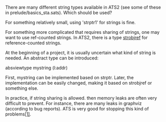 There are many different string types available in ATS2 (see some of these in prelude/basics_sta.sats). Which should be used?

For something relatively small, using 'strptr1' for strings is fine.

For something more complicated that requires sharing of strings, one may want to use
ref-counted strings. In ATS2, there is a type [strobjref](https://github.com/githwxi/ATS-Postiats/blob/master/libats/SATS/strobjref.sats) for reference-counted strings.

At the beginning of a project, it is usually uncertain what kind of string is needed.
An abstract type can be introduced:

absviewtype mystring (l:addr)

First, mystring can be implemented based on strptr. Later, the implementation can be easily changed,
making it based on strobjref or something else.

In practice, if string sharing is allowed. then memory leaks are often very difficult to prevent.
For instance, there are many leaks in graphviz (according to bug reports). ATS is very good
for stopping this kind of problems[\[1\]][1].

[1]: https://groups.google.com/d/msg/ats-lang-users/MrWe5tFnR_8/4uTj6ER67OoJ
